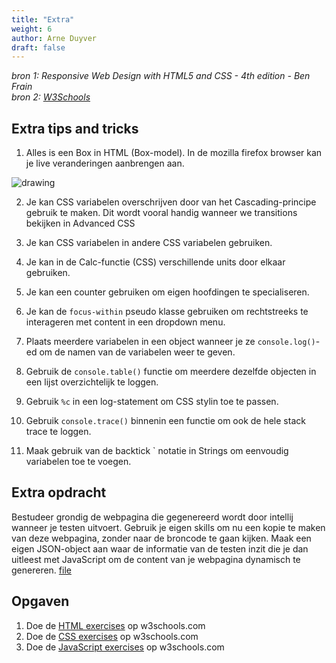 ```yaml
---
title: "Extra"
weight: 6
author: Arne Duyver
draft: false
---
```


_bron 1: Responsive Web Design with HTML5 and CSS - 4th edition - Ben Frain_</br>
_bron 2: [W3Schools](https://www.w3schools.com/html/default.asp)_

## Extra tips and tricks

1. Alles is een Box in HTML (Box-model). In de mozilla firefox browser kan je live veranderingen aanbrengen aan.
<img src="/img/margin_padding.png" alt="drawing" style="max-height: 10rem;"/>

2. Je kan CSS variabelen overschrijven door van het Cascading-principe gebruik te maken. Dit wordt vooral handig wanneer we transitions bekijken in Advanced CSS

3. Je kan CSS variabelen in andere CSS variabelen gebruiken.

4. Je kan in de Calc-functie (CSS) verschillende units door elkaar gebruiken.

5. Je kan een counter gebruiken om eigen hoofdingen te specialiseren.

6. Je kan de `focus-within` pseudo klasse gebruiken om rechtstreeks te interageren met content in een dropdown menu.

7. Plaats meerdere variabelen in een object wanneer je ze `console.log()`-ed om de namen van de variabelen weer te geven.

8. Gebruik de `console.table()` functie om meerdere dezelfde objecten in een lijst overzichtelijk te loggen.

9. Gebruik `%c` in een log-statement om CSS stylin toe te passen.

10. Gebruik `console.trace()` binnenin een functie om ook de hele stack trace te loggen.

11. Maak gebruik van de backtick \` notatie in Strings om eenvoudig variabelen toe te voegen.


## Extra opdracht
Bestudeer grondig de webpagina die gegenereerd wordt door intellij wanneer je testen uitvoert. Gebruik je eigen skills om nu een kopie te maken van deze webpagina, zonder naar de broncode te gaan kijken. Maak een eigen JSON-object aan waar de informatie van de testen inzit die je dan uitleest met JavaScript om de content van je webpagina dynamisch te genereren. <a href="https://github.com/KULeuven-Diepenbeek/fsweb-course/blob/main/static/files/frontendExercise.zip">file</a>

## Opgaven

1. Doe de [HTML exercises](https://www.w3schools.com/html/exercise.asp) op w3schools.com
2. Doe de [CSS exercises](https://www.w3schools.com/css/exercise.asp) op w3schools.com
3. Doe de [JavaScript exercises](https://www.w3schools.com/js/exercise_js.asp?filename=exercise_js_variables1) op w3schools.com